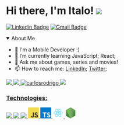 <h1> Hi there, I'm Italo! <img src="https://media.giphy.com/media/iigp4VDyf5dCLRlGkm/giphy.gif" width="50"></h1>

[![Linkedin Badge](https://img.shields.io/badge/-LinkedIn-blue?style=flat-square&logo=Linkedin&logoColor=white&link=https://www.linkedin.com/in/italocmelo/)](https://www.linkedin.com/in/italocmelo/)
[![Gmail Badge](https://img.shields.io/badge/-italord.melo@gmail.com-c14438?style=flat-square&logo=Gmail&logoColor=white&link=mailto:italord.melo@gmail.com)](mailto:italord.melo;2gmail.com)

<details open>
  <summary>About Me</summary>

- 📱 I'm a Mobile Developer :)
- 🌱 I’m currently learning JavaScript; React;
- 💬 Ask me about games, series and movies!
- 📫 How to reach me: [LinkedIn](https://www.linkedin.com/in/italocmelo/); [Twitter](https://twitter.com/olemolati);
  <!-- - 🔭 I'm currently looking for better opportunities! -->
</details>

<div>
  <a href="https://github.com/carlosrodrigo">

  <img height="184em" src="https://github-readme-stats.vercel.app/api?username=Italord0&show_icons=true&theme=vision-friendly-dark&include_all_commits=true&count_private=true"/>
  <img height="184em" src="https://github-readme-stats.vercel.app/api/top-langs/?username=Italord0&layout=compact&langs_count=8&theme=vision-friendly-dark"/>
    
  <img height="200em" src="https://github-readme-streak-stats.herokuapp.com/?user=Italord0&theme=vision-friendly-dark" alt="carlosrodrigo" />
  <img height="200em" src="https://github-profile-trophy.vercel.app/?username=Italord0&theme=onedark&row=2&column=3&no-bg=true"/>
</div>

<!--### Studying:-->
### Technologies:
<code><img height="30" src="https://cdn.iconscout.com/icon/free/png-512/java-23-225999.png"></code>
<code><img height="30" src="https://user-images.githubusercontent.com/32901063/122115889-4e5af000-cdfb-11eb-8988-c7c776bce4f7.png"></code>
<code><img height="30" src="https://cdn4.iconfinder.com/data/icons/logos-3/504/Swift-2-512.png"></code>
<code><img height="30" src="https://raw.githubusercontent.com/github/explore/80688e429a7d4ef2fca1e82350fe8e3517d3494d/topics/javascript/javascript.png"></code>
<code><img height="30" src="https://raw.githubusercontent.com/github/explore/80688e429a7d4ef2fca1e82350fe8e3517d3494d/topics/typescript/typescript.png"></code>
<code><img height="30" src="https://raw.githubusercontent.com/github/explore/80688e429a7d4ef2fca1e82350fe8e3517d3494d/topics/react/react.png"></code>
<code><img height="30" src="https://raw.githubusercontent.com/github/explore/80688e429a7d4ef2fca1e82350fe8e3517d3494d/topics/nodejs/nodejs.png"></code> 
<!-- <code><img height="25" src="https://raw.githubusercontent.com/shinokada/shinokada/master/assets/python.png"></code> -->


<br>
